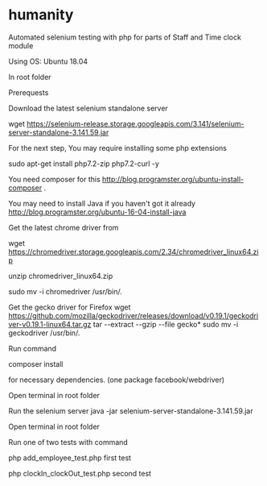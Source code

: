 # humanity
Automated selenium testing with php for parts of Staff  and Time clock module

Using OS: Ubuntu 18.04 


In root folder


Prerequests 

Download the latest selenium standalone server

wget https://selenium-release.storage.googleapis.com/3.141/selenium-server-standalone-3.141.59.jar


For the next step, You may require installing some php extensions

sudo apt-get install php7.2-zip php7.2-curl -y


You need composer for this http://blog.programster.org/ubuntu-install-composer .

You may need to install Java if you haven't got it already http://blog.programster.org/ubuntu-16-04-install-java


Get the latest chrome driver from

wget https://chromedriver.storage.googleapis.com/2.34/chromedriver_linux64.zip

unzip chromedriver_linux64.zip

sudo mv -i chromedriver /usr/bin/.


Get the gecko driver for Firefox
wget https://github.com/mozilla/geckodriver/releases/download/v0.19.1/geckodriver-v0.19.1-linux64.tar.gz
tar --extract --gzip --file gecko*
sudo mv -i geckodriver /usr/bin/.

Run command 

composer install 

for necessary dependencies. (one package facebook/webdriver)


Open terminal in root folder

Run the selenium server  java -jar selenium-server-standalone-3.141.59.jar


Open terminal in root folder

Run one of two tests with command 

php add_employee_test.php  first test

php clockIn_clockOut_test.php  second test
